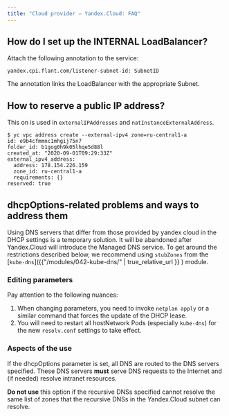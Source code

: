 ```yaml
---
title: "Cloud provider — Yandex.Cloud: FAQ"
---
```


## How do I set up the INTERNAL LoadBalancer?

Attach the following annotation to the service:
```
yandex.cpi.flant.com/listener-subnet-id: SubnetID
```
The annotation links the LoadBalancer with the appropriate Subnet.

## How to reserve a public IP address?

This on is used in `externalIPAddresses` and `natInstanceExternalAddress`.

```shell
$ yc vpc address create --external-ipv4 zone=ru-central1-a
id: e9b4cfmmnc1mhgij75n7
folder_id: b1gog0h9k05lhqe5d88l
created_at: "2020-09-01T09:29:33Z"
external_ipv4_address:
  address: 178.154.226.159
  zone_id: ru-central1-a
  requirements: {}
reserved: true
```

## dhcpOptions-related problems and ways to address them

Using DNS servers that differ from those provided by yandex cloud in the DHCP settings is a temporary solution. It will be abandoned after Yandex.Cloud will introduce the Managed DNS service. To get around the restrictions described below, we recommend using `stubZones` from the [`kube-dns`]({{"/modules/042-kube-dns/" | true_relative_url }} ) module.

### Editing parameters

Pay attention to the following nuances:

1. When changing parameters, you need to invoke `netplan apply` or a similar command that forces the update of the DHCP lease.
2. You will need to restart all hostNetwork Pods (especially `kube-dns`) for the new `resolv.conf` settings to take effect.

### Aspects of the use

If the dhcpOptions parameter is set, all DNS are routed to the DNS servers specified. These DNS servers **must** serve DNS requests to the Internet and (if needed) resolve intranet resources. 

**Do not use** this option if the recursive DNSs specified cannot resolve the same list of zones that the recursive DNSs in the Yandex.Cloud subnet can resolve.
